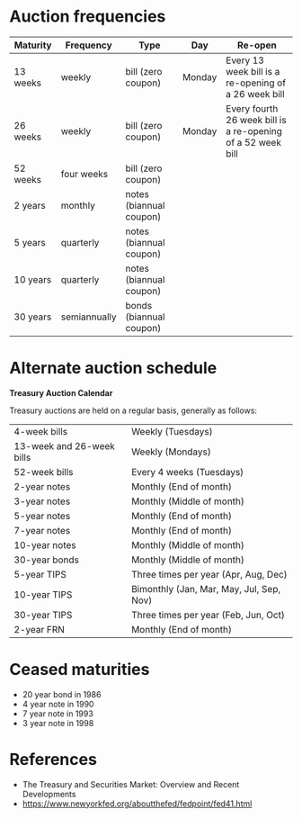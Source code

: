 # Auction frequencies

| Maturity | Frequency    | Type                    | Day    | Re-open                                                     |
|----------|--------------|-------------------------|--------|-------------------------------------------------------------|
| 13 weeks | weekly       | bill (zero coupon)      | Monday | Every 13 week bill is a re-opening of a 26 week bill        |
| 26 weeks | weekly       | bill (zero coupon)      | Monday | Every fourth 26 week bill is a re-opening of a 52 week bill |
| 52 weeks | four weeks   | bill (zero coupon)      |        |                                                             |
| 2 years  | monthly      | notes (biannual coupon) |        |                                                             |
| 5 years  | quarterly    | notes (biannual coupon) |        |                                                             |
| 10 years | quarterly    | notes (biannual coupon) |        |                                                             |
| 30 years | semiannually | bonds (biannual coupon) |        |                                                             |

# Alternate auction schedule

<p><strong>Treasury  Auction Calendar</strong></p>
<p>Treasury auctions are held on a regular basis, generally as  follows:</p>
<table class="nyfed-table">
<tbody>
<tr>
<td>4-week bills</td>
<td>Weekly (Tuesdays)</td>
</tr>
<tr>
<td>13-week and 26-week bills</td>
<td>Weekly (Mondays)</td>
</tr>
<tr>
<td>52-week bills</td>
<td>Every 4 weeks (Tuesdays)</td>
</tr>
<tr>
<td>2-year notes</td>
<td>Monthly (End of month)</td>
</tr>
<tr>
<td>3-year notes</td>
<td>Monthly (Middle of month)</td>
</tr>
<tr>
<td>5-year notes</td>
<td>Monthly (End of month)</td>
</tr>
<tr>
<td>7-year notes</td>
<td>Monthly (End of month)</td>
</tr>
<tr>
<td>10-year notes</td>
<td>Monthly (Middle of month)</td>
</tr>
<tr>
<td>30-year bonds</td>
<td>Monthly (Middle of month)</td>
</tr>
<tr>
<td>5-year TIPS</td>
<td>Three times per year (Apr, Aug, Dec)</td>
</tr>
<tr>
<td>10-year TIPS</td>
<td>Bimonthly (Jan, Mar, May, Jul, Sep, Nov)</td>
</tr>
<tr>
<td>30-year TIPS</td>
<td>Three times per year (Feb, Jun, Oct)</td>
</tr>
<tr>
<td>2-year FRN</td>
<td>Monthly (End of month)</td>
</tr>
</tbody>
</table>

# Ceased maturities

- 20 year bond in 1986
- 4 year note in 1990
- 7 year note in 1993
- 3 year note in 1998

# References

- The Treasury and Securities Market: Overview and Recent Developments
- https://www.newyorkfed.org/aboutthefed/fedpoint/fed41.html
